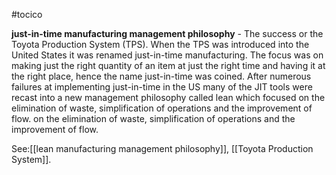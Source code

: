 #tocico

<b>just-in-time manufacturing management philosophy</b> - The success or the Toyota Production System (TPS).  When the TPS was introduced into the United States it was renamed just-in-time manufacturing.  The focus was on making just the right quantity of an item at just the right time and having it at the right place, hence the name just-in-time was coined.  After numerous failures at implementing just-in-time in the US many of the JIT tools were recast into a new management philosophy called lean which focused on the elimination of waste, simplification of operations and the improvement of flow.
on the elimination of waste, simplification of operations and the improvement of flow.




See:[[lean manufacturing management philosophy]], [[Toyota Production System]].



